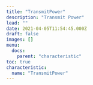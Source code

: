 ```yaml
---
title: "TransmitPower"
description: "Transmit Power"
lead: ""
date: 2021-04-05T11:54:45.000Z
draft: false
images: []
menu:
  docs:
    parent: "characteristic"
toc: true
characteristic:
  name: "TransmitPower"
---
```

